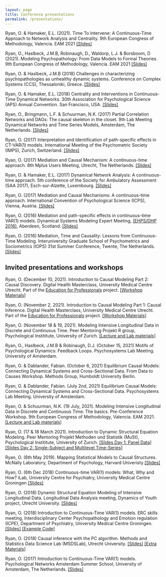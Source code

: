 ```yaml
---
layout: page
title: Conference presentations
permalink: /presentations/
---
```


Ryan, O. & Hamaker, E.L. (2021). Time To Intervene: A Continuous-Time Approach to Network Analysis and Centrality. 9th European Congress of Methodology, Valencia. EAM 2021 [[Slides]](https://github.com/ryanoisin/ryanoisin.github.io/blob/master/files/presentations/ctnetworks_oisinryan_EAM21.pdf)

Ryan, O., Haslbeck, J.M.B, Robinaugh, D., Waldorp, L.J. & Borsboom, D (2021). Modeling Psychopathology: From Data Models to Formal Theories. 9th European Congress of Methodology, Valencia. EAM 2021 [[Slides]](https://github.com/ryanoisin/ryanoisin.github.io/blob/master/files/presentations/DM2FT_Talks_EAM2021_OR.pdf)

Ryan, O. & Haslbeck, J.M.B (2018) Challenges in characterizing psychopathologies as unhealthy
dynamic systems. Conference on Complex Systems (CCS), Thessaloniki, Greece. [[Slides]](https://github.com/ryanoisin/ryanoisin.github.io/blob/master/files/presentations/CCS_OR_web.pdf)

Ryan, O. & Hamaker, E.L. (2018) Centrality and Interventions in Continuous-Time Dynamical Networks. 30th Association for Psychological Science (APS) Annual Convention. San Francisco, USA. [[Slides]](https://github.com/ryanoisin/ryanoisin.github.io/blob/master/files/presentations/APS18_OR.pdf)

Ryan, O., Bringmann, L.F. & Schuurman, N.K. (2017) Partial Correlation Networks and DAGs: The causal skeleton in the closet. 9th Lab Meeting Dynamical Networks and Time Series Models, Amsterdam, The Netherlands. [[Slides]](https://github.com/ryanoisin/ryanoisin.github.io/blob/master/files/presentations/dysyslab_2.pdf)

Ryan, O. (2017) Interpretation and Identification of path-specific effects in CT-VAR(1) models. International Meeting of the Psychometric Society (IMPS), Zurich, Switzerland. [[Slides]](https://github.com/ryanoisin/ryanoisin.github.io/blob/master/files/presentations/IMPS_3.pdf)

Ryan, O. (2017) Mediation and Causal Mechanism: A continuous-time approach. 8th Mplus Users Meeting, Utrecht, The Netherlands. [[Slides]](https://mplus.sites.uu.nl/wp-content/uploads/sites/24/2017/09/Ryan_Oisin_mplus_2.pdf)

Ryan, O. & Hamaker, E.L. (2017) Dynamical Network Analysis: A continuous-time approach. 5th conference of the Society for Ambulatory Assessment (SAA 2017), Esch-sur-Alzette, Luxembourg.
[[Slides]](https://github.com/ryanoisin/ryanoisin.github.io/blob/master/files/presentations/SAA_5_169.pdf)

Ryan, O. (2017) Mediation and Causal Mechanisms: A continuous-time approach. International Convention of Psychological Science (ICPS), Vienna, Austria. [[Slides]](https://github.com/ryanoisin/ryanoisin.github.io/blob/master/files/presentations/ICPS_1_6.pdf)

Ryan, O. (2016) Mediation and path-specific effects in continuous-time VAR(1) models. Dynamical Systems Modeling Expert Meeting, [(EHPS/DHP 2016)](http://ehps2016.org/dsm.html), Aberdeen, Scotland. [[Slides]](https://github.com/ryanoisin/ryanoisin.github.io/blob/master/files/presentations/Aberdeen16_4.pdf)

Ryan, O. (2016) Mediation, Time and Causality: Lessons from Continuous-Time Modeling. Interuniversity Graduate School of Psychometrics and Sociometrics (IOPS) 31st Summer Conference, Twente, The Netherlands. [[Slides]](https://github.com/ryanoisin/ryanoisin.github.io/blob/master/files/presentations/iops16_6.pdf)

## Invited presentations and workshops

Ryan, O. (December 10, 2021). Introduction to Causal Modeling Part 2: Causal Discovery. Digital Health Masterclass, University Medical Centre Utrecht. Part of the [Education for Professionals](https://www.uu.nl/en/news/utrecht-education-incentive-fund-uso-has-selected-six-teacher-driven-innovation-projects) project. [[Workshop Materials]](https://github.com/ryanoisin/IntroCausalModeling2021)

Ryan, O. (November 2, 2021). Introduction to Causal Modeling Part 1: Causal Inference. Digital Health Masterclass, University Medical Centre Utrecht. Part of the [Education for Professionals](https://www.uu.nl/en/news/utrecht-education-incentive-fund-uso-has-selected-six-teacher-driven-innovation-projects) project. [[Workshop Materials]](https://github.com/ryanoisin/IntroCausalModeling2021)

Ryan, O. (November 18 & 19, 2021). Modeling Intensive Longitudinal Data in Discrete and Continuous Time. Peer Mentoring Projekt R group, Psychological Instititute, University of Zurich. [[Lecture and Lab materials]](https://github.com/ryanoisin/ModelingILD_UZH21)

Ryan, O., Haslbeck, J.M.B & Robinaugh, D.J. (October 15, 2021) Motifs of Psychological Dynamics: Feedback Loops. Psychosystems Lab Meeting. University of Amsterdam.

Ryan, O. & Dablander, Fabian. (October 6, 2021) Equilibrium Causal Models: Connecting Dynamical Systems and Cross-Sectional Data. From Data to Causes Workshop. Methods Group, Humboldt University Berlin.

Ryan, O. & Dablander, Fabian. (July 2nd, 2021) Equilibrium Causal Models: Connecting Dynamical Systems and Cross-Sectional Data. Psychosystems Lab Meeting. University of Amsterdam.

Ryan, O. \& Schuurman, N.K. (19 July, 2021). Modeling Intensive Longitudinal Data in Discrete and Continuous Time: The basics. Pre-Conference Workshop. 9th European Congress of Methodology, Valencia. EAM 2021. [[Lecture and Lab materials]](https://github.com/ryanoisin/ModelingILD_EAM21)

Ryan, O. (17 & 18 March 2021). Introduction to Dynamic Structural Equation Modeling. Peer Mentoring Projekt Methoden und Statistik (MuSt), Psychological Instititute, University of Zurich. [[Slides Day 1: Panel Data]](https://github.com/ryanoisin/ryanoisin.github.io/blob/master/files/presentations/Day1_Lecture.pdf)[[Slides Day 2: Single-Subject and Multilevel Time-Series]](https://github.com/ryanoisin/ryanoisin.github.io/blob/master/files/presentations/Day1_Lecture.pdf)

Ryan, O. (6th May 2019). Mapping Statistical Models to Causal Structures. McNally Laboratory, Department of Psychology, Harvard Univeristy [[Slides]](https://github.com/ryanoisin/ryanoisin.github.io/blob/master/files/presentations/harvardpsych_May19_OR.pdf)

Ryan, O. (6th Dec 2018) Continuous-time VAR(1) models: What, Why and How? iLab, University Centre for Psychiatry, University Medical Centre Groningen [[Slides]](https://github.com/ryanoisin/ryanoisin.github.io/blob/master/files/presentations/Groningen_ilab_18_OR.pdf)

Ryan, O. (2018) Dynamic Structural Equation Modeling of Intensive Longitudinal Data. Longitudinal Data Analysis meeting, Dynamics of Youth project, Utrecht University. [[Slides]](https://github.com/ryanoisin/ryanoisin.github.io/blob/master/files/presentations/RyanTrimbosDSEM.pdf)

Ryan, O. (2018) Introduction to Continuous-Time VAR(1) models. ERC skills meeting, Interdisciplinary Center Psychopathology and Emotion regulation (ICPE), Department of Psychiatry, University Medical Centre Groningen. [[Slides]](https://github.com/ryanoisin/ryanoisin.github.io/blob/master/files/presentations/GroningenSkills18_1.pdf) [[Example Code]](https://github.com/ryanoisin/ryanoisin.github.io/blob/master/files/presentations/groningen_analysis_annotated.R)

Ryan, O. (2018) Causal inference with the PC algorithm. Methods and Statistics Data Science Lab (MSDSLab), Utrecht University. [[Slides]](/files/crgpres/CRG7MSDS.pdf) [[Extra Materials]](https://github.com/msdslab/pcalg)

Ryan, O. (2017) Introduction to Continuous-Time VAR(1) models. Psychological Networks Amsterdam Summer School, University of Amsterdam, The Netherlands. [[Slides]](https://github.com/ryanoisin/ryanoisin.github.io/blob/master/files/presentations/PNASS_1.pdf)
